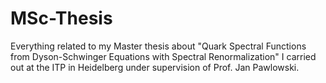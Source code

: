 # MSc-Thesis
Everything related to my Master thesis about "Quark Spectral Functions from Dyson-Schwinger Equations with Spectral Renormalization" I carried out at the ITP in Heidelberg under supervision of Prof. Jan Pawlowski.
